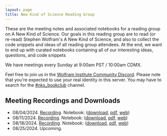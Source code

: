 ```yaml
---
layout: page
title: New Kind of Science Reading Group
---
```


These are the meeting notes and associated notebooks for a reading group on A New Kind of Science. Our goals in this reading group are to read (or re-read) Stephen Wolfram's A New Kind of Science, and also to collect the code snippets and ideas of all reading group attendees. At the end, we want to end up with curated notebooks containing all of our interesting ideas, questions, and code snippets 

We have meetings every Sunday at 9:00am PST / 10:00am CDMX.

Feel free to join us in the <a href="https://wolframinstitute.org/community">Wolfram Institute Community Discord</a>. Please note that you're expected to use your real identity in this server. You may have to search for the <a href="https://discord.com/channels/1031080662880505906/1269744710549770304">#nks_bookclub</a> channel.

## Meeting Recordings and Downloads

<ul>
<li><span class="nks-li">08/04/2024.</span> <a href="https://youtu.be/873tYMPYC5A">Recording</a>. Notebook: (<a href="media/Book club august 4th.nb">download</a>, <a href="media/Book club august 4th.pdf">pdf</a>, <a href="https://www.wolframcloud.com/obj/dmoore101/Published/Book%20club%20august%204th.nb">web</a>)</li>
<li><span class="nks-li">08/11/2024.</span> <a href="https://youtu.be/m9dSA5_c570">Recording</a>. Notebook: (<a href="media/Book club august 11.nb">download</a>, <a href="media/Book club august 11.pdf">pdf</a>, <a href="https://www.wolframcloud.com/obj/dmoore101/Published/Book%20club%20august%2011.nb">web</a>)</li>
<li><span class="nks-li">08/18/2024.</span> <a href="https://www.youtube.com/watch?v=FSEOXaPNSOE">Recording</a>. Notebook: (<a href="media/Book club august 18.nb">download</a>, <a href="media/Book club august 18.pdf">pdf</a>, <a href="https://www.wolframcloud.com/obj/dmoore101/Published/Book%20club%20august%2018.nb">web</a>)</li>
<li><span class="nks-li">08/25/2024.</span> Upcoming.</li>
</ul>

<!-- <li><span class="nks-li">08/11/2024.</span> <a href="">Recording</a>. Notebook: (<a href="">download</a>, <a href="">pdf</a>, <a href="">web</a></li>-->


